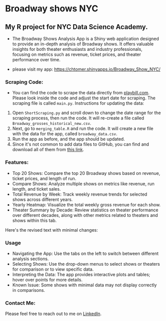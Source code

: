 # Broadway shows NYC

## My R project for NYC Data Science Academy.

-   The Broadway Shows Analysis App is a Shiny web application designed to provide an in-depth analysis of Broadway shows. It offers valuable insights for both theater enthusiasts and industry professionals, focusing on metrics such as revenue, ticket prices, and theater performance over time.

-   please visit my app: <https://chtomer.shinyapps.io/Broadway_Show_NYC/>

### Scraping Code:

-   You can find the code to scrape the data directly from [playbill.com](https://playbill.com/grosses). Please look inside the code and adjust the start date for scraping. The scraping file is called `main.py`. Instructions for updating the data:

1.  Open `ShortScraping.py` and scroll down to change the date range for the scraping process, then run the code. It will re-create a file called `Broadway_grosses_historical_new.csv`.
2.  Next, go to `merging_table.R` and run the code. It will create a new file with the data for the app, called `broadway_data.csv`.
3.  Run the app as before, and the app should be updated.
4.  Since it's not common to add data files to GitHub, you can find and download all of them from [this link](https://drive.google.com/drive/folders/1UcAumUzVbhjflGsMMzO5kPQF7c9SiC4D?usp=drive_link).

### Features:

-   Top 20 Shows: Compare the top 20 Broadway shows based on revenue, ticket prices, and length of run.
-   Compare Shows: Analyze multiple shows on metrics like revenue, run length, and ticket sales.
-   Total Revenue by Week: Track weekly revenue trends for selected shows across different years.
-   Yearly Heatmap: Visualize the total weekly gross revenue for each show.
-   Theater Summary by Decade: Review statistics on theater performance over different decades, along with other metrics related to theaters and shows within this tab.

Here's the revised text with minimal changes:

### Usage

-   Navigating the App: Use the tabs on the left to switch between different analysis sections.
-   Selecting Shows: Use the drop-down menus to select shows or theaters for comparison or to view specific data.
-   Interpreting the Data: The app provides interactive plots and tables; hover over points for more details.
-   Known Issue: Some shows with minimal data may not display correctly in comparisons.

### Contact Me:

Please feel free to reach out to me on [LinkedIn](https://www.linkedin.com/in/tomer-choresh/).
